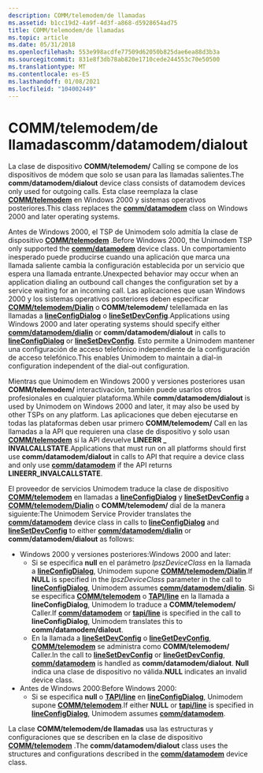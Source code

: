 ```yaml
---
description: COMM/telemodem/de llamadas
ms.assetid: b1cc19d2-4a9f-4d3f-a868-d5928654ad75
title: COMM/telemodem/de llamadas
ms.topic: article
ms.date: 05/31/2018
ms.openlocfilehash: 553e998acdfe77509d62050b825dae6ea88d3b3a
ms.sourcegitcommit: 831e8f3db78ab820e1710cede244553c70e50500
ms.translationtype: MT
ms.contentlocale: es-ES
ms.lasthandoff: 01/08/2021
ms.locfileid: "104002449"
---
```

# <a name="commdatamodemdialout"></a><span data-ttu-id="19337-103">COMM/telemodem/de llamadas</span><span class="sxs-lookup"><span data-stu-id="19337-103">comm/datamodem/dialout</span></span>

<span data-ttu-id="19337-104">La clase de dispositivo **COMM/telemodem/** Calling se compone de los dispositivos de módem que solo se usan para las llamadas salientes.</span><span class="sxs-lookup"><span data-stu-id="19337-104">The **comm/datamodem/dialout** device class consists of datamodem devices only used for outgoing calls.</span></span> <span data-ttu-id="19337-105">Esta clase reemplaza la clase [**COMM/telemodem**](comm-datamodem.md) en Windows 2000 y sistemas operativos posteriores.</span><span class="sxs-lookup"><span data-stu-id="19337-105">This class replaces the [**comm/datamodem**](comm-datamodem.md) class on Windows 2000 and later operating systems.</span></span>

<span data-ttu-id="19337-106">Antes de Windows 2000, el TSP de Unimodem solo admitía la clase de dispositivo [**COMM/telemodem**](comm-datamodem.md) .</span><span class="sxs-lookup"><span data-stu-id="19337-106">Before Windows 2000, the Unimodem TSP only supported the [**comm/datamodem**](comm-datamodem.md) device class.</span></span> <span data-ttu-id="19337-107">Un comportamiento inesperado puede producirse cuando una aplicación que marca una llamada saliente cambia la configuración establecida por un servicio que espera una llamada entrante.</span><span class="sxs-lookup"><span data-stu-id="19337-107">Unexpected behavior may occur when an application dialing an outbound call changes the configuration set by a service waiting for an incoming call.</span></span> <span data-ttu-id="19337-108">Las aplicaciones que usan Windows 2000 y los sistemas operativos posteriores deben especificar [**COMM/telemodem/Dialin**](comm-datamodem-dialin.md) o **COMM/telemodem/** telellamada en las llamadas a [**lineConfigDialog**](/windows/desktop/api/Tapi/nf-tapi-lineconfigdialog) o [**lineSetDevConfig**](/windows/desktop/api/Tapi/nf-tapi-linesetdevconfig).</span><span class="sxs-lookup"><span data-stu-id="19337-108">Applications using Windows 2000 and later operating systems should specify either [**comm/datamodem/dialin**](comm-datamodem-dialin.md) or **comm/datamodem/dialout** in calls to [**lineConfigDialog**](/windows/desktop/api/Tapi/nf-tapi-lineconfigdialog) or [**lineSetDevConfig**](/windows/desktop/api/Tapi/nf-tapi-linesetdevconfig).</span></span> <span data-ttu-id="19337-109">Esto permite a Unimodem mantener una configuración de acceso telefónico independiente de la configuración de acceso telefónico.</span><span class="sxs-lookup"><span data-stu-id="19337-109">This enables Unimodem to maintain a dial-in configuration independent of the dial-out configuration.</span></span>

<span data-ttu-id="19337-110">Mientras que Unimodem en Windows 2000 y versiones posteriores usan **COMM/telemodem/** interactivación, también puede usarlos otros profesionales en cualquier plataforma.</span><span class="sxs-lookup"><span data-stu-id="19337-110">While **comm/datamodem/dialout** is used by Unimodem on Windows 2000 and later, it may also be used by other TSPs on any platform.</span></span> <span data-ttu-id="19337-111">Las aplicaciones que deben ejecutarse en todas las plataformas deben usar primero **COMM/telemodem/** Call en las llamadas a la API que requieren una clase de dispositivo y solo usan [**COMM/telemodem**](comm-datamodem.md) si la API devuelve **LINEERR \_ INVALCALLSTATE**.</span><span class="sxs-lookup"><span data-stu-id="19337-111">Applications that must run on all platforms should first use **comm/datamodem/dialout** in calls to API that require a device class and only use [**comm/datamodem**](comm-datamodem.md) if the API returns **LINEERR\_INVALCALLSTATE**.</span></span>

<span data-ttu-id="19337-112">El proveedor de servicios Unimodem traduce la clase de dispositivo [**COMM/telemodem**](comm-datamodem.md) en llamadas a [**lineConfigDialog**](/windows/desktop/api/Tapi/nf-tapi-lineconfigdialog) y [**lineSetDevConfig**](/windows/desktop/api/Tapi/nf-tapi-linesetdevconfig) a [**COMM/telemodem/Dialin**](comm-datamodem-dialin.md) o **COMM/telemodem/** dial de la manera siguiente:</span><span class="sxs-lookup"><span data-stu-id="19337-112">The Unimodem Service Provider translates the [**comm/datamodem**](comm-datamodem.md) device class in calls to [**lineConfigDialog**](/windows/desktop/api/Tapi/nf-tapi-lineconfigdialog) and [**lineSetDevConfig**](/windows/desktop/api/Tapi/nf-tapi-linesetdevconfig) to either [**comm/datamodem/dialin**](comm-datamodem-dialin.md) or **comm/datamodem/dialout** as follows:</span></span>

-   <span data-ttu-id="19337-113">Windows 2000 y versiones posteriores:</span><span class="sxs-lookup"><span data-stu-id="19337-113">Windows 2000 and later:</span></span>
    -   <span data-ttu-id="19337-114">Si se especifica **null** en el parámetro *lpszDeviceClass* en la llamada a [**lineConfigDialog**](/windows/desktop/api/Tapi/nf-tapi-lineconfigdialog), Unimodem supone [**COMM/telemodem/Dialin**](comm-datamodem-dialin.md).</span><span class="sxs-lookup"><span data-stu-id="19337-114">If **NULL** is specified in the *lpszDeviceClass* parameter in the call to [**lineConfigDialog**](/windows/desktop/api/Tapi/nf-tapi-lineconfigdialog), Unimodem assumes [**comm/datamodem/dialin**](comm-datamodem-dialin.md).</span></span> <span data-ttu-id="19337-115">Si se especifica [**COMM/telemodem**](comm-datamodem.md) o [**TAPI/line**](tapi-line.md) en la llamada a **lineConfigDialog**, Unimodem lo traduce a **COMM/telemodem/** Caller.</span><span class="sxs-lookup"><span data-stu-id="19337-115">If [**comm/datamodem**](comm-datamodem.md) or [**tapi/line**](tapi-line.md) is specified in the call to **lineConfigDialog**, Unimodem translates this to **comm/datamodem/dialout**.</span></span>
    -   <span data-ttu-id="19337-116">En la llamada a [**lineSetDevConfig**](/windows/desktop/api/Tapi/nf-tapi-linesetdevconfig) o [**lineGetDevConfig**](/windows/desktop/api/Tapi/nf-tapi-linegetdevconfig), [**COMM/telemodem**](comm-datamodem.md) se administra como **COMM/telemodem/** Caller.</span><span class="sxs-lookup"><span data-stu-id="19337-116">In the call to [**lineSetDevConfig**](/windows/desktop/api/Tapi/nf-tapi-linesetdevconfig) or [**lineGetDevConfig**](/windows/desktop/api/Tapi/nf-tapi-linegetdevconfig), [**comm/datamodem**](comm-datamodem.md) is handled as **comm/datamodem/dialout**.</span></span> <span data-ttu-id="19337-117">**Null** indica una clase de dispositivo no válida.</span><span class="sxs-lookup"><span data-stu-id="19337-117">**NULL** indicates an invalid device class.</span></span>
-   <span data-ttu-id="19337-118">Antes de Windows 2000:</span><span class="sxs-lookup"><span data-stu-id="19337-118">Before Windows 2000:</span></span>
    -   <span data-ttu-id="19337-119">Si se especifica **null** o [**TAPI/line**](tapi-line.md) en [**lineConfigDialog**](/windows/desktop/api/Tapi/nf-tapi-lineconfigdialog), Unimodem supone [**COMM/telemodem**](comm-datamodem.md).</span><span class="sxs-lookup"><span data-stu-id="19337-119">If either **NULL** or [**tapi/line**](tapi-line.md) is specified in [**lineConfigDialog**](/windows/desktop/api/Tapi/nf-tapi-lineconfigdialog), Unimodem assumes [**comm/datamodem**](comm-datamodem.md).</span></span>

<span data-ttu-id="19337-120">La clase **COMM/telemodem/de llamadas** usa las estructuras y configuraciones que se describen en la clase de dispositivo [**COMM/telemodem**](comm-datamodem.md) .</span><span class="sxs-lookup"><span data-stu-id="19337-120">The **comm/datamodem/dialout** class uses the structures and configurations described in the [**comm/datamodem**](comm-datamodem.md) device class.</span></span>

 

 



